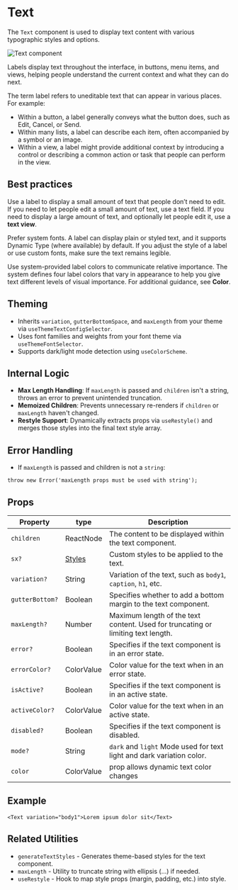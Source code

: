 # Text

The `Text` component is used to display text content with various typographic styles and options.

![Text component](https://docs-assets.developer.apple.com/published/96bbd9cca40c156991117a5222d7c5a1/components-label-intro~dark@2x.png)

Labels display text throughout the interface, in buttons, menu items, and views, helping people understand the current context and what they can do next.

The term label refers to uneditable text that can appear in various places. For example:

- Within a button, a label generally conveys what the button does, such as Edit, Cancel, or Send.
- Within many lists, a label can describe each item, often accompanied by a symbol or an image.
- Within a view, a label might provide additional context by introducing a control or describing a common action or task that people can perform in the view.

## Best practices

Use a label to display a small amount of text that people don’t need to edit. If you need to let people edit a small amount of text, use a text field. If you need to display a large amount of text, and optionally let people edit it, use a **text view**.

Prefer system fonts. A label can display plain or styled text, and it supports Dynamic Type (where available) by default. If you adjust the style of a label or use custom fonts, make sure the text remains legible.

Use system-provided label colors to communicate relative importance. The system defines four label colors that vary in appearance to help you give text different levels of visual importance. For additional guidance, see **Color**.

## Theming

- Inherits `variation`, `gutterBottomSpace`, and `maxLength` from your theme via `useThemeTextConfigSelector`.
- Uses font families and weights from your font theme via `useThemeFontSelector`.
- Supports dark/light mode detection using `useColorScheme`.

## Internal Logic

- **Max Length Handling**: If `maxLength` is passed and `children` isn't a string, throws an error to prevent unintended truncation.
- **Memoized Children**: Prevents unnecessary re-renders if `children` or `maxLength` haven't changed.
- **Restyle Support**: Dynamically extracts props via `useRestyle()` and merges those styles into the final text style array.

## Error Handling

- If `maxLength` is passed and children is not a `string`:

```tsx
throw new Error('maxLength props must be used with string');
```

## Props

| Property        | type                         | Description                                                                      |
| --------------- | ---------------------------- | -------------------------------------------------------------------------------- |
| `children`      | ReactNode                    | The content to be displayed within the text component.                           |
| `sx?`           | [Styles](/utils/base-styles) | Custom styles to be applied to the text.                                         |
| `variation?`    | String                       | Variation of the text, such as `body1`, `caption`, `h1`, etc.                    |
| `gutterBottom?` | Boolean                      | Specifies whether to add a bottom margin to the text component.                  |
| `maxLength?`    | Number                       | Maximum length of the text content. Used for truncating or limiting text length. |
| `error?`        | Boolean                      | Specifies if the text component is in an error state.                            |
| `errorColor?`   | ColorValue                   | Color value for the text when in an error state.                                 |
| `isActive?`     | Boolean                      | Specifies if the text component is in an active state.                           |
| `activeColor?`  | ColorValue                   | Color value for the text when in an active state.                                |
| `disabled?`     | Boolean                      | Specifies if the text component is disabled.                                     |
| `mode?`         | String                       | `dark` and `light` Mode used for text light and dark variation color.            |
| `color`         | ColorValue                   | prop allows dynamic text color changes                                           |

## Example

```tsx
<Text variation="body1">Lorem ipsum dolor sit</Text>
```

## Related Utilities

- `generateTextStyles` - Generates theme-based styles for the text component.
- `maxLength` - Utility to truncate string with ellipsis (...) if needed.
- `useRestyle` - Hook to map style props (margin, padding, etc.) into style.
